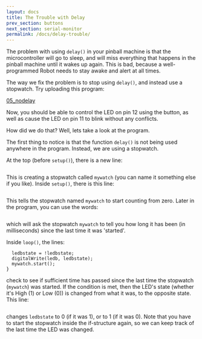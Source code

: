 ```yaml
---
layout: docs
title: The Trouble with Delay
prev_section: buttons
next_section: serial-monitor
permalink: /docs/delay-trouble/
---
```


The problem with using ```delay()``` in your pinball machine is that the
microcontroller will go to sleep, and will miss everything that
happens in the pinball machine until it wakes up again. This is bad,
because a well-programmed Robot needs to stay awake and alert at
all times.

The way we fix the problem is to stop using ```delay()```, and instead use a stopwatch. Try uploading this program:

<a href="05_nodelay.txt">05_nodelay</a>

Now, you should be able to control the LED on pin 12 using the button, as well as cause the LED on pin 11 to blink without any conflicts.

How did we do that? Well, lets take a look at the program.

The first thing to notice is that the function ```delay()``` is not being
used anywhere in the program. Instead, we are using a stopwatch.

At the top (before ```setup()```), there is a new line:

```Pb_stopwatch mywatch;
```

This is creating a stopwatch called ```mywatch``` (you can name it
something else if you like). Inside ```setup()```, there is this line:

```mywatch.start();
```

This tells the stopwatch named ```mywatch``` to start counting from zero. Later in the program, you can use the words:

```mywatch.time()
```

which will ask the stopwatch ```mywatch``` to tell you how long it has been (in milliseconds) since the last time it was 'started'.

Inside ```loop()```, the lines:

```if ( mywatch.time() > ontimeb ) {
  ledbstate = !ledbstate;
  digitalWrite(ledb, ledbstate);
  mywatch.start();
}
```

check to see if sufficient time has passed since the last time the
stopwatch (```mywatch```) was started. If the condition is met, then the LED's state (whether it's High (1) or Low (0)) is changed from what it was, to the opposite state. This line:

```ledbstate = !ledbstate;
```

changes ```ledbstate``` to 0 (if it was 1), or to 1 (if it was 0).  Note that you have to start the stopwatch inside the if-structure again, so we can keep track of the last time the LED was changed.

